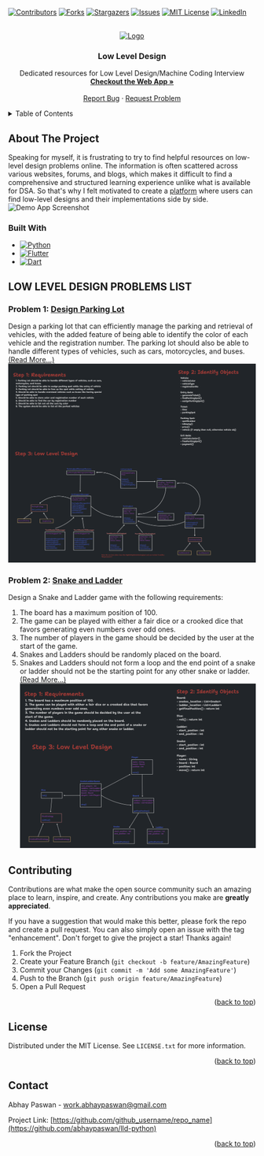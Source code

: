 <!-- Improved compatibility of back to top link: See: https://github.com/othneildrew/Best-README-Template/pull/73 -->
<a name="readme-top"></a>
<!--
*** Thanks for checking out the Best-README-Template. If you have a suggestion
*** that would make this better, please fork the repo and create a pull request
*** or simply open an issue with the tag "enhancement".
*** Don't forget to give the project a star!
*** Thanks again! Now go create something AMAZING! :D
-->



<!-- PROJECT SHIELDS -->
<!--
*** I'm using markdown "reference style" links for readability.
*** Reference links are enclosed in brackets [ ] instead of parentheses ( ).
*** See the bottom of this document for the declaration of the reference variables
*** for contributors-url, forks-url, etc. This is an optional, concise syntax you may use.
*** https://www.markdownguide.org/basic-syntax/#reference-style-links
-->
[![Contributors][contributors-shield]][contributors-url]
[![Forks][forks-shield]][forks-url]
[![Stargazers][stars-shield]][stars-url]
[![Issues][issues-shield]][issues-url]
[![MIT License][license-shield]][license-url]
[![LinkedIn][website-shield]][website-url]



<!-- PROJECT LOGO -->
<br />
<div align="center">
  <a href="https://github.com/abhaypaswan/lld-python">
    <img src="https://firebasestorage.googleapis.com/v0/b/techprimer-fbfe6.appspot.com/o/boy_coding2-removebg.png?alt=media&token=8b86815b-ba37-47e6-84b2-c3eb68b39a26" alt="Logo" width="280" height="280">
  </a>


  <h3 align="center">Low Level Design</h3>

  <p align="center">
    Dedicated resources for Low Level Design/Machine Coding Interview
    <br />
    <a href="https://scale.algostreak.com"><strong>Checkout the Web App »</strong></a>
    <br />
    <br />
    <a href="https://github.com/abhaypaswan/lld-python/issues">Report Bug</a>
    ·
    <a href="https://github.com/abhaypaswan/lld-python/issues">Request Problem</a>
  </p>
</div>


<!-- TABLE OF CONTENTS -->
<details>
  <summary>Table of Contents</summary>
  <ol>
    <li>
      <a href="#about-the-project">About The Project</a>
      <ul>
        <li><a href="#built-with">Built With</a></li>
      </ul>
    </li>
    <li>
      <a href="#low-level-design-problems-list">LOW LEVEL DESIGN PROBLEMS LIST</a>
      <ul>
        <li><a href="#design-parking-lot">Design Parking Lot</a></li>
        <li><a href="#snake-and-ladder">Snake and Ladder</a></li>
      </ul>
    </li>
    <li><a href="#contributing">Contributing</a></li>
    <li><a href="#license">License</a></li>
    <li><a href="#contact">Contact</a></li>
  </ol>
</details>

<!-- ABOUT THE PROJECT -->
## About The Project
Speaking for myself, it is frustrating to try to find helpful resources on low-level design problems online. The information is often scattered across various websites, forums, and blogs, which makes it difficult to find a comprehensive and structured learning experience unlike what is available for DSA. So that's why I felt motivated to create a [platform](https://scale.algostreak.com/) where users can find low-level designs and their implementations side by side. 
![Demo App Screenshot](https://firebasestorage.googleapis.com/v0/b/techprimer-fbfe6.appspot.com/o/app_demo.png?alt=media&token=95a9b08e-badc-443b-a661-849a5da51e6f)

### Built With
* [![Python][Python]][Python-url]
* [![Flutter][Flutter]][Flutter-url]
* [![Dart][Dart]][Dart-url]

<!-- LOW LEVEL DESIGN PROBLEMS LIST -->
## LOW LEVEL DESIGN PROBLEMS LIST

### Problem 1: [Design Parking Lot](https://github.com/abhaypaswan/lld-python/tree/main/Design_Parking_Lot)
Design a parking lot that can efficiently manage the parking and retrieval of vehicles, with the added feature of being able to identify the color of each vehicle and the registration number. The parking lot should also be able to handle different types of vehicles, such as cars, motorcycles, and buses. [(Read More...)](https://github.com/abhaypaswan/lld-python/blob/main/Design_Parking_Lot/problem-statement.md)
![Parking Lot LLD](https://github.com/abhaypaswan/lld-python/blob/main/Design_Parking_Lot/design_parking_lot_dark.png)

### Problem 2: [Snake and Ladder](https://github.com/abhaypaswan/lld-python/tree/main/snake_and_ladder)
Design a Snake and Ladder game with the following requirements:

1. The board has a maximum position of 100.
2. The game can be played with either a fair dice or a crooked dice that favors generating even numbers over odd ones.
3. The number of players in the game should be decided by the user at the start of the game.
4. Snakes and Ladders should be randomly placed on the board.
5. Snakes and Ladders should not form a loop and the end point of a snake or ladder should not be the starting point for any other snake or ladder. [(Read More...)](https://github.com/abhaypaswan/lld-python/blob/main/snake_and_ladder/problem_statement.md)
![Snake and Ladder LLD](https://github.com/abhaypaswan/lld-python/blob/main/snake_and_ladder/snakeladder_lld_dark.png)
<!-- CONTRIBUTING -->
## Contributing

Contributions are what make the open source community such an amazing place to learn, inspire, and create. Any contributions you make are **greatly appreciated**.

If you have a suggestion that would make this better, please fork the repo and create a pull request. You can also simply open an issue with the tag "enhancement".
Don't forget to give the project a star! Thanks again!

1. Fork the Project
2. Create your Feature Branch (`git checkout -b feature/AmazingFeature`)
3. Commit your Changes (`git commit -m 'Add some AmazingFeature'`)
4. Push to the Branch (`git push origin feature/AmazingFeature`)
5. Open a Pull Request

<p align="right">(<a href="#readme-top">back to top</a>)</p>



<!-- LICENSE -->
## License

Distributed under the MIT License. See `LICENSE.txt` for more information.

<p align="right">(<a href="#readme-top">back to top</a>)</p>



<!-- CONTACT -->
## Contact

Abhay Paswan - work.abhaypaswan@gmail.com

Project Link: [https://github.com/github_username/repo_name](https://github.com/abhaypaswan/lld-python)

<p align="right">(<a href="#readme-top">back to top</a>)</p>

<!-- MARKDOWN LINKS & IMAGES -->
<!-- https://www.markdownguide.org/basic-syntax/#reference-style-links -->
[contributors-shield]: https://img.shields.io/github/contributors/abhaypaswan/lld-python.svg?style=for-the-badge
[contributors-url]: https://github.com/abhaypaswan/lld-python/graphs/contributors
[forks-shield]: https://img.shields.io/github/forks/abhaypaswan/lld-python.svg?style=for-the-badge
[forks-url]: https://github.com/abhaypaswan/lld-python/network/members
[stars-shield]: https://img.shields.io/github/stars/abhaypaswan/lld-python.svg?style=for-the-badge
[stars-url]: https://github.com/othneildrew/Best-README-Template/stargazers
[issues-shield]: https://img.shields.io/github/issues/abhaypaswan/lld-python.svg?style=for-the-badge
[issues-url]: https://github.com/abhaypaswan/lld-python/issues
[license-shield]: https://img.shields.io/github/license/abhaypaswan/lld-python.svg?style=for-the-badge
[license-url]: https://github.com/abhaypaswan/lld-python/blob/master/LICENSE.txt
[website-shield]: https://img.shields.io/badge/-Website-black.svg?style=for-the-badge&logo=fireship&colorB=555
[website-url]: https://scale.algostreak.com
[Python]: https://img.shields.io/badge/Python-20232A?style=for-the-badge&logo=python&logoColor=ffde57
[Python-url]: https://python.org/
[Flutter]: https://img.shields.io/badge/Flutter-20232A?style=for-the-badge&logo=flutter&logoColor=42A5F5
[Flutter-url]: https://flutter.dev/
[Dart]: https://img.shields.io/badge/Dart-20232A?style=for-the-badge&logo=dart&logoColor=00A758
[Dart-url]: https://dart.dev/
